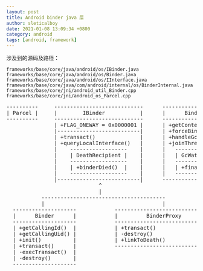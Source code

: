 ```yaml
---
layout: post
title: Android binder java 层
author: sleticalboy
date: 2021-01-08 13:09:34 +0800
category: android
tags: [android, framework]
---
```


涉及到的源码及路径：

`frameworks/base/core/java/android/os/IBinder.java`<br/>
`frameworks/base/core/java/android/os/Binder.java`<br/>
`frameworks/base/core/java/android/os/IInterface.java`<br/>
`frameworks/base/core/java/com/android/internal/os/BinderInternal.java`<br/>
`frameworks/base/core/jni/android_util_Binder.cpp`<br/>
`frameworks/base/core/jni/android_os_Parcel.cpp`<br/>

<pre>
----------     ----------------------------      -------------------------
| Parcel |     |        IBinder           |      |      BinderInternal   |
----------     ----------------------------      -------------------------
               | +FLAG_ONEWAY = 0x0000001 |      | +getContextObject()   |
               |--------------------------|      | +forceBinderGc()      |
               | +transact()              |      | +handleGc()           |
               | +queryLocalInterface()   |      | +joinThreadPool()     |
               |    ------------------    |      |   ----------------    |
               |    | DeathRecipient |    |      |   | GcWatcher    |    |
               |    ------------------    |      |   ----------------    |
               |    | +binderDied()  |    |      |   | +finalize()  |
               |    ------------------    |      |   ----------------    |
               |--------------------------|      -------------------------
                             ^
                             |
           ---------------------------------------
           |                                     |
  --------------------            ------------------------------
  |      Binder      |            |         BinderProxy        |
  --------------------            ------------------------------
  | +getCallingId()  |            | +transact()                |
  | +getCallingUid() |            | -destroy()                 |
  | +init()          |            | +linkToDeath()             |
  | +transact()      |            ------------------------------
  | -execTransact()  |            
  | -destroy()       |            
  --------------------            
</pre>